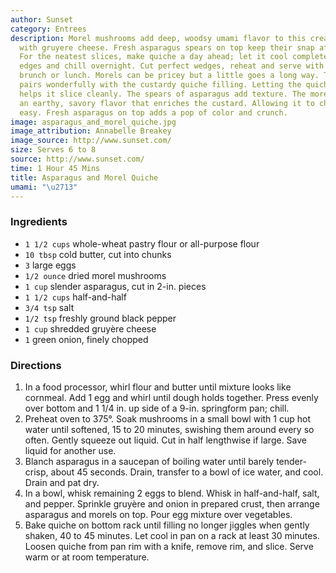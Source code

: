 ```yaml
---
author: Sunset
category: Entrees
description: Morel mushrooms add deep, woodsy umami flavor to this creamy quiche enriched
  with gruyere cheese. Fresh asparagus spears on top keep their snap after baking.
  For the neatest slices, make quiche a day ahead; let it cool completely, then loosen
  edges and chill overnight. Cut perfect wedges, reheat and serve with a salad for
  brunch or lunch. Morels can be pricey but a little goes a long way. Their richness
  pairs wonderfully with the custardy quiche filling. Letting the quiche set fully
  helps it slice cleanly. The spears of asparagus add texture. The morels provide
  an earthy, savory flavor that enriches the custard. Allowing it to chill makes slicing
  easy. Fresh asparagus on top adds a pop of color and crunch.
image: asparagus_and_morel_quiche.jpg
image_attribution: Annabelle Breakey
image_source: http://www.sunset.com/
size: Serves 6 to 8
source: http://www.sunset.com/
time: 1 Hour 45 Mins
title: Asparagus and Morel Quiche
umami: "\u2713"
---
```

### Ingredients

* `1 1/2 cups` whole-wheat pastry flour or all-purpose flour
* `10 tbsp` cold butter, cut into chunks
* `3` large eggs
* `1/2 ounce` dried morel mushrooms
* `1 cup` slender asparagus, cut in 2-in. pieces
* `1 1/2 cups` half-and-half
* `3/4 tsp` salt
* `1/2 tsp` freshly ground black pepper
* `1 cup` shredded gruyère cheese
* `1` green onion, finely chopped

### Directions

1. In a food processor, whirl flour and butter until mixture looks like cornmeal. Add 1 egg and whirl until dough holds together. Press evenly over bottom and 1 1/4 in. up side of a 9-in. springform pan; chill.
2. Preheat oven to 375°. Soak mushrooms in a small bowl with 1 cup hot water until softened, 15 to 20 minutes, swishing them around every so often. Gently squeeze out liquid. Cut in half lengthwise if large. Save liquid for another use.
3. Blanch asparagus in a saucepan of boiling water until barely tender-crisp, about 45 seconds. Drain, transfer to a bowl of ice water, and cool. Drain and pat dry.
4. In a bowl, whisk remaining 2 eggs to blend. Whisk in half-and-half, salt, and pepper. Sprinkle gruyère and onion in prepared crust, then arrange asparagus and morels on top. Pour egg mixture over vegetables.
5. Bake quiche on bottom rack until filling no longer jiggles when gently shaken, 40 to 45 minutes. Let cool in pan on a rack at least 30 minutes. Loosen quiche from pan rim with a knife, remove rim, and slice. Serve warm or at room temperature.